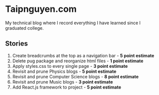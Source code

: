 # Taipnguyen.com

My technical blog where I record everything I have learned since I graduated college. 

## Stories 

1. Create breadcrumbs at the top as a navigation bar - **5 point estimate**
2. Delete pug package and reorganize html files - **1 point estimate**
3. Apply styles.css to every single page - **3 point estimate**
4. Revisit and prune Physics blogs - **5 point estimate**
5. Revisit and prune Computer Science blogs - **8 point estimate**
6. Revisit and prune Music blogs - **3 point estimate**
7. Add React.js framework to project - **5 point estimate**
